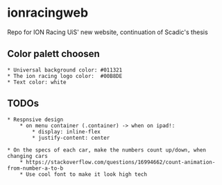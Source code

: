 # ionracingweb
Repo for ION Racing UiS' new website, continuation of Scadic's thesis

## Color palett choosen
    * Universal background color: #011321
    * The ion racing logo color:  #00B8DE
    * Text color: white


## TODOs
    * Respnsive design
        * on menu container (.container) -> when on ipad!:
            * display: inline-flex
            * justify-content: center

    * On the specs of each car, make the numbers count up/down, when changing cars
        * https://stackoverflow.com/questions/16994662/count-animation-from-number-a-to-b
        * Use cool font to make it look high tech

